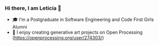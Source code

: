### Hi there, I am Leticia 👋

<!--
**leticiaamorimd/leticiaamorimd** is a ✨ _special_ ✨ repository because its `README.md` (this file) appears on your GitHub profile.

Here are some ideas to get you started:
- 👯 I’m looking to collaborate on ...
- 🤔 I’m looking for help with ...
- 💬 Ask me about ...
- 📫 Reach me on: 
- 😄 Pronouns: ...
- ⚡ Fun fact: ...

**-->

- 🎓 I’m a Postgraduate in Software Engineering and Code First Girls Alumni 
- 🐙 I enjoy creating generative art projects on Open Processing (https://openprocessing.org/user/274303/)

